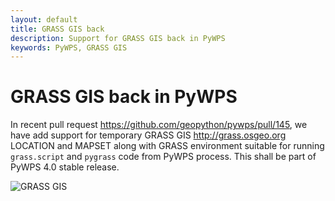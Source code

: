 ```yaml
---
layout: default
title: GRASS GIS back
description: Support for GRASS GIS back in PyWPS
keywords: PyWPS, GRASS GIS
---
```


# GRASS GIS back in PyWPS

In recent pull request <https://github.com/geopython/pywps/pull/145>, we have
add support for temporary GRASS GIS <http://grass.osgeo.org> LOCATION and MAPSET
along with GRASS environment suitable for running `grass.script` and `pygrass`
code from PyWPS process. This shall be part of PyWPS 4.0 stable release.

![GRASS GIS](https://grass.osgeo.org/uploads/images/logo_variant_nobg.png)
